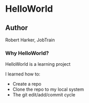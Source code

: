 # HelloWorld

## Author

Robert Harker, JobTrain

### Why HelloWorld?

HelloWorld is a learning project

I learned how to:

* Create a repo
* Clone the repo to my local system
* The git edit/add/commit cycle

